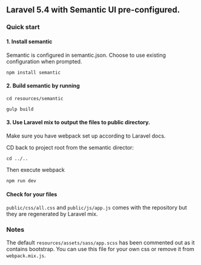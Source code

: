 ## Laravel 5.4 with Semantic UI pre-configured.

### Quick start

#### 1. Install semantic

Semantic is configured in semantic.json. Choose to use existing configuration when prompted.

`npm install semantic`

#### 2. Build semantic by running

`cd resources/semantic`

`gulp build`

#### 3. Use Laravel mix to output the files to public directory.

Make sure you have webpack set up according to Laravel docs.

CD back to project root from the semantic director:

`cd ../..`

Then execute webpack

`npm run dev`

#### Check for your files

`public/css/all.css` and `public/js/app.js` comes with the repository but they are regenerated by Laravel mix.

### Notes

The default `resources/assets/sass/app.scss` has been commented out as it contains bootstrap. You can use this file for your own css or remove it from `webpack.mix.js`.